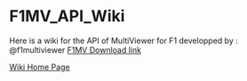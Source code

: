 # F1MV_API_Wiki

Here is a wiki for the API of MultiViewer for F1 developped by : @f1multiviewer
[F1MV Download link](https://beta.f1mv.com/)

[Wiki Home Page](https://github.com/LapsTimeOFF/F1MV_API_Wiki/wiki)